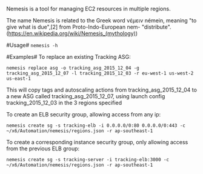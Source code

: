 Nemesis is a tool for managing EC2 resources in multiple regions.

The name Nemesis is related to the Greek word νέμειν némein, meaning "to give what is due",[2] from Proto-Indo-European nem- "distribute". (https://en.wikipedia.org/wiki/Nemesis_(mythology))

#Usage#
`nemesis -h`

#Examples#
To replace an existing Tracking ASG:
```
nemesis replace asg -o tracking_asg_2015_12_04 -g tracking_asg_2015_12_07 -l tracking_2015_12_03 -r eu-west-1 us-west-2 us-east-1
```
This will copy tags and autoscaling actions from tracking_asg_2015_12_04 to a new ASG called tracking_asg_2015_12_07, using launch config tracking_2015_12_03 in the 3 regions specified

To create an ELB security group, allowing access from any ip:
```
nemesis create sg -s tracking-elb -i 0.0.0.0/0:80 0.0.0.0/0:443 -c ~/x6/Automation/nemesis/regions.json -r ap-southeast-1
```

To create a corresponding instance security group, only allowing access from the previous ELB group:
```
nemesis create sg -s tracking-server -i tracking-elb:3000 -c ~/x6/Automation/nemesis/regions.json -r ap-southeast-1
```
